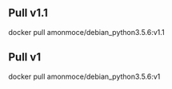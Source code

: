 ## Pull v1.1

docker pull amonmoce/debian_python3.5.6:v1.1


## Pull v1

docker pull amonmoce/debian_python3.5.6:v1